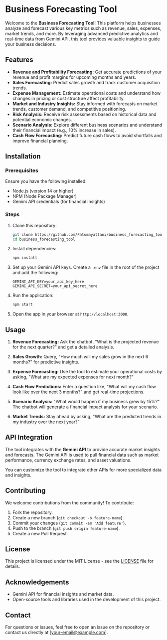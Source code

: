 # Business Forecasting Tool

Welcome to the **Business Forecasting Tool**! This platform helps businesses analyze and forecast various key metrics such as revenue, sales, expenses, market trends, and more. By leveraging advanced predictive analytics and real-time data from Gemini API, this tool provides valuable insights to guide your business decisions.

## Features

- **Revenue and Profitability Forecasting:** Get accurate predictions of your revenue and profit margins for upcoming months and years.
- **Sales Forecasting:** Predict sales growth and track customer acquisition trends.
- **Expense Management:** Estimate operational costs and understand how changes in pricing or cost structure affect profitability.
- **Market and Industry Insights:** Stay informed with forecasts on market trends, customer demand, and competitive positioning.
- **Risk Analysis:** Receive risk assessments based on historical data and potential economic changes.
- **Scenario Analysis:** Explore different business scenarios and understand their financial impact (e.g., 10% increase in sales).
- **Cash Flow Forecasting:** Predict future cash flows to avoid shortfalls and improve financial planning.

## Installation

### Prerequisites

Ensure you have the following installed:

- Node.js (version 14 or higher)
- NPM (Node Package Manager)
- Gemini API credentials (for financial insights)

### Steps

1. Clone this repository:
   ```bash
   git clone https://github.com/Fatumayattani/business_forecasting_tool.git
   cd business_forecasting_tool
   ```

2. Install dependencies:
   ```bash
   npm install
   ```

3. Set up your Gemini API keys. Create a `.env` file in the root of the project and add the following:
   ```plaintext
   GEMINI_API_KEY=your_api_key_here
   GEMINI_API_SECRET=your_api_secret_here
   ```

4. Run the application:
   ```bash
   npm start
   ```

5. Open the app in your browser at `http://localhost:3000`.

## Usage

1. **Revenue Forecasting:** 
   Ask the chatbot, "What is the projected revenue for the next quarter?" and get a detailed analysis.
   
2. **Sales Growth:** 
   Query, "How much will my sales grow in the next 6 months?" for predictive insights.

3. **Expense Forecasting:** 
   Use the tool to estimate your operational costs by asking, "What are my expected expenses for next month?"

4. **Cash Flow Predictions:** 
   Enter a question like, "What will my cash flow look like over the next 3 months?" and get real-time projections.

5. **Scenario Analysis:** 
   "What would happen if my business grew by 15%?" The chatbot will generate a financial impact analysis for your scenario.

6. **Market Trends:** 
   Stay ahead by asking, "What are the predicted trends in my industry over the next year?"

## API Integration

The tool integrates with the **Gemini API** to provide accurate market insights and forecasts. The Gemini API is used to pull financial data such as market performance, currency exchange rates, and asset valuations. 

You can customize the tool to integrate other APIs for more specialized data and insights.

## Contributing

We welcome contributions from the community! To contribute:

1. Fork the repository.
2. Create a new branch (`git checkout -b feature-name`).
3. Commit your changes (`git commit -am 'Add feature'`).
4. Push to the branch (`git push origin feature-name`).
5. Create a new Pull Request.

## License

This project is licensed under the MIT License - see the [LICENSE](LICENSE) file for details.

## Acknowledgements

- Gemini API for financial insights and market data.
- Open-source tools and libraries used in the development of this project.

## Contact

For questions or issues, feel free to open an issue on the repository or contact us directly at [your-email@example.com].

```
